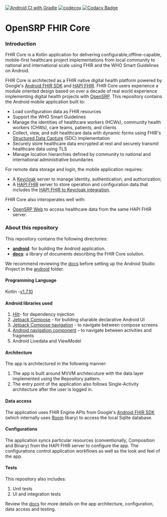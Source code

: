 
[![Android CI with Gradle](https://github.com/opensrp/fhircore/actions/workflows/ci.yml/badge.svg)](https://github.com/opensrp/fhircore/actions/workflows/ci.yml)
[![codecov](https://codecov.io/gh/opensrp/fhircore/branch/main/graph/badge.svg?token=IJUTHZUGGH)](https://codecov.io/gh/opensrp/fhircore)
[![Codacy Badge](https://app.codacy.com/project/badge/Grade/ee9b6f38b7294fa3aa668e42e52fdf21)](https://www.codacy.com/gh/opensrp/fhircore/dashboard)

# OpenSRP FHIR Core

### Introduction

FHIR Core is a Kotlin application for delivering configurable,offline-capable, mobile-first healthcare project implementations from local community to national and international scale using FHIR and the WHO Smart Guidelines on Android.

FHIR Core is architected as a FHIR native digital health platform powered by Google's [Android FHIR SDK](https://github.com/google/android-fhir) and [HAPI FHIR](https://hapifhir.io/). FHIR Core users experience a module oriented design based on over a decade of real world experience implementing digital health projects with [OpenSRP](https://smartregister.org/). This repository contains the Android mobile application built to:

- Load configuration data as FHIR resources
- Support the WHO Smart Guidelines
- Manage the identities of healthcare workers (HCWs), community health workers (CHWs), care teams, patients, and clients
- Collect, view, and edit healthcare data with dynamic forms using FHIR's [Structured Data Capture](https://hl7.org/fhir/us/sdc/index.html) (SDC) implementation
- Securely store healthcare data encrypted at rest and securely transmit healthcare data using TLS
- Manage location hierarchies defined by community to national and international administrative boundaries

For remote data storage and login, the mobile application requires:
- A [Keycloak](https://www.keycloak.org/) server to manage identity, authentication, and authorization;
- A [HAPI FHIR](https://hapifhir.io/) server to store operation and configuration data that includes the [HAPI FHIR to Keycloak integration](https://github.com/opensrp/hapi-fhir-keycloak).

FHIR Core also interoperates well with:
- [OpenSRP Web](https://github.com/OpenSRP/web) to access healthcare data from the same HAPI FHIR server.

[//]: # (<center><img width=400 src="assets/fhircore.png"/></center>)

### About this repository

This repository contains the following directories:
* **[android](android)**: for building the Android application.
* **[docs](docs)**: a library of documents describing the FHIR Core solution.

We recommend reviewing the [docs](docs) before setting up the Android Studio Project in the [android](android) folder.


#### Programming Language

Kotlin -[v1.7.10](https://kotlinlang.org/)

#### Android libraries used

1. [Hilt](https://developer.android.com/training/dependency-injection/hilt-multi-module)- for dependency injection  
2. [Jetpack Compose](https://developer.android.com/jetpack/compose/documentation) - for building sharable declarative Android UI
3. [Jetpack Compose navigation](https://developer.android.com/jetpack/compose/navigation) - to navigate between compose screens
4. [Android navigation component](https://developer.android.com/guide/navigation) - to navigate between activities and fragments
5. Android Livedata and ViewModel


#### Architecture

The app is architectured in the following manner:
1. The app is built around MVVM architecuture with the data layer implemented using the Repository pattern. 
2. The entry point of the application also follows Single-Activity architecture after the user is logged in.

#### Data access

The application uses FHIR Engine APIs from Google's [Android FHIR SDK](https://github.com/google/android-fhir) (which internally uses 
[Room](https://developer.android.com/jetpack/androidx/releases/room) libary) to access the local Sqlite database.


#### Configurations

The application syncs particular resources (conventionally, Composition and Binary) from the HAPI FHIR server to configure the app. The configurations control application workflows as well as the look and feel of the app.


#### Tests

This repository also includes:
1. Unit tests 
2. UI and integration tests


Review the [docs](docs) for more details on the app architecture, configuration, data access and testing.